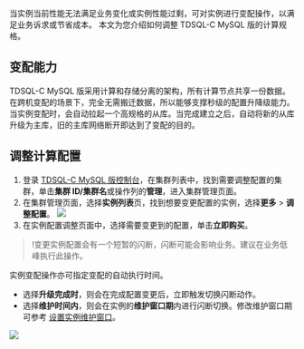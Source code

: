 当实例当前性能无法满足业务变化或实例性能过剩，可对实例进行变配操作，以满足业务诉求或节省成本。
本文为您介绍如何调整 TDSQL-C MySQL 版的计算规格。

## 变配能力
TDSQL-C MySQL 版采用计算和存储分离的架构，所有计算节点共享一份数据。在跨机变配的场景下，完全无需搬迁数据，所以能够支撑秒级的配置升降级能力。
当实例变配时，会自动拉起一个高规格的从库。当完成建立之后，自动将新的从库升级为主库，旧的主库网络断开即达到了变配的目的。

## 调整计算配置
1. 登录 [TDSQL-C MySQL 版控制台](https://console.cloud.tencent.com/cynosdb)，在集群列表中，找到需要调整配置的集群，单击**集群 ID/集群名**或操作列的**管理**，进入集群管理页面。
2. 在集群管理页面，选择**实例列表**页，找到想要变更配置的实例，选择**更多** > **调整配置**。
![](https://qcloudimg.tencent-cloud.cn/raw/fdbe0f3e037bab07b0f6dcd89b7d18cf.png)
3. 在实例配置调整页面中，选择需要变更到的配置，单击**立即购买**。
>!变更实例配置会有一个短暂的闪断，闪断可能会影响业务。建议在业务低峰执行此操作。
>
实例变配操作亦可指定变配的自动执行时间。
 - 选择**升级完成时**，则会在完成配置变更后，立即触发切换闪断动作。
 - 选择**维护时间内**，则会在实例的**维护窗口期**内进行闪断切换。修改维护窗口期可参考 [设置实例维护窗口]()。
 
![](https://qcloudimg.tencent-cloud.cn/raw/9829e091f258df7b54eff0baa47931b1.png)
